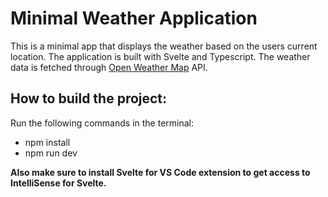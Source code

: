 # Minimal Weather Application

This is a minimal app that displays the weather based on the users current location. The application is built with Svelte and Typescript. The weather data is fetched through [Open Weather Map](https://openweathermap.org/) API.

## How to build the project:

Run the following commands in the terminal:

- npm install
- npm run dev

**Also make sure to install Svelte for VS Code extension to get access to IntelliSense for Svelte.**
